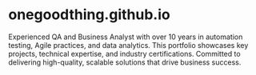# onegoodthing.github.io
Experienced QA and Business Analyst with over 10 years in automation testing, Agile practices, and data analytics. This portfolio showcases key projects, technical expertise, and industry certifications. Committed to delivering high-quality, scalable solutions that drive business success.
